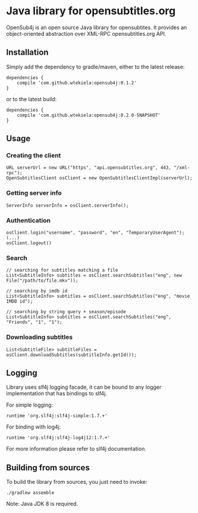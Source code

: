 # Java library for opensubtitles.org

OpenSub4j is an open source Java library for opensubtites. It provides an object-oriented abstraction over XML-RPC opensubtitles.org API.

## Installation

Simply add the dependency to gradle/maven, either to the latest release:

```
dependencies {
    compile 'com.github.wtekiela:opensub4j:0.1.2'
}
```

or to the latest build:

```
dependencies {
    compile 'com.github.wtekiela:opensub4j:0.2.0-SNAPSHOT'
}
```

## Usage

### Creating the client

```
URL serverUrl = new URL("https", "api.opensubtitles.org", 443, "/xml-rpc");
OpenSubtitlesClient osClient = new OpenSubtitlesClientImpl(serverUrl);
```

### Getting server info

```
ServerInfo serverInfo = osClient.serverInfo();
```

### Authentication

```
osClient.login("username", "password", "en", "TemporaryUserAgent");
(...)
osClient.logout()
```

### Search

```
// searching for subtitles matching a file
List<SubtitleInfo> subtitles = osClient.searchSubtitles("eng", new File("/path/to/file.mkv"));

// searching by imdb id
List<SubtitleInfo> subtitles = osClient.searchSubtitles("eng", "movie IMDB id");

// searching by string query + season/episode
List<SubtitleInfo> subtitles = osClient.searchSubtitles("eng", "Friends", "1", "1");
```

### Downloading subtitles

```
List<SubtitleFile> subtitleFiles = osClient.downloadSubtitles(subtitleInfo.getId());
```

## Logging

Library uses slf4j logging facade, it can be bound to any logger implementation that has bindings to slf4j. 

For simple logging:
```
runtime 'org.slf4j:slf4j-simple:1.7.+'
``` 

For binding with log4j:
```
runtime 'org.slf4j:slf4j-log4j12:1.7.+'
```

For more information please refer to slf4j documentation.

## Building from sources

To build the library from sources, you just need to invoke:
```
./gradlew assemble
```

Note: Java JDK 8 is required.